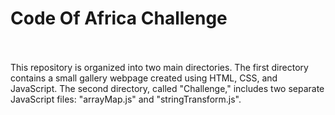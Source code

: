 <h1>Code Of Africa Challenge</h1> <br> <br>
This repository is organized into two main directories. The first directory contains a small gallery webpage created using HTML, CSS, and JavaScript. The second directory, called "Challenge," includes two separate JavaScript files: "arrayMap.js" and "stringTransform.js".
